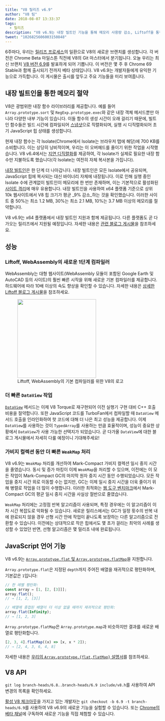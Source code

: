 ```yaml
---
title: "V8 릴리즈 v6.9"
author: "V8 팀"
date: 2018-08-07 13:33:37
tags:
  - 릴리즈
description: "V8 v6.9는 내장 빌트인 기능을 통해 메모리 사용량 감소, Liftoff을 통한 WebAssembly의 빠른 시작, 향상된 DataView 및 WeakMap 성능 등 다양한 기능을 제공합니다!"
tweet: "1026825606003150848"
---
```

6주마다, 우리는 [릴리즈 프로세스](/docs/release-process)의 일환으로 V8의 새로운 브랜치를 생성합니다. 각 버전은 Chrome Beta 마일스톤 직전에 V8의 Git 마스터에서 분기됩니다. 오늘 우리는 최신 브랜치 [V8 버전 6.9](https://chromium.googlesource.com/v8/v8.git/+log/branch-heads/6.9)를 발표하게 되어 기쁩니다. 이 버전은 몇 주 후 Chrome 69 Stable과 함께 출시되기 전까지 베타 상태입니다. V8 v6.9는 개발자들에게 유익한 기능으로 가득합니다. 이 게시물은 출시를 앞두고 주요 기능들을 미리 보여줍니다.

<!--truncate-->
## 내장 빌트인을 통한 메모리 절약

V8은 광범위한 내장 함수 라이브러리를 제공합니다. 예를 들어 `Array.prototype.sort` 및 `RegExp.prototype.exec`와 같은 내장 객체 메서드뿐만 아니라 다양한 내부 기능이 있습니다. 이들 함수의 생성 시간이 오래 걸리기 때문에, 빌트인 함수들은 빌드 시간에 컴파일되어 [스냅샷](/blog/custom-startup-snapshots)으로 직렬화되며, 실행 시 디직렬화되어 초기 JavaScript 힙 상태를 생성합니다.

현재 내장 함수는 각 Isolate(Chrome에서 Isolate는 브라우저 탭에 해당)에 700 KB를 소비합니다. 이는 상당히 낭비적이며, 우리는 이 오버헤드를 줄이기 위한 작업을 시작했습니다. V8 v6.4에서는 [지연 디직렬화](/blog/lazy-deserialization)를 제공하여, 각 Isolate가 실제로 필요한 내장 함수만 지불하도록 했습니다(각 Isolate는 여전히 자체 복사본을 가집니다).

[내장 빌트인](/blog/embedded-builtins)은 한 단계 더 나아갑니다. 내장 빌트인은 모든 Isolate에서 공유되며, JavaScript 힙에 복사되는 대신 바이너리 자체에 내장됩니다. 이로 인해 실행 중인 Isolate 수에 관계없이 빌트인이 메모리에 한 번만 존재하며, 이는 기본적으로 활성화된 [사이트 격리](https://developers.google.com/web/updates/2018/07/site-isolation)에 매우 유용합니다. 내장 빌트인을 사용하여 x64 플랫폼 기준으로 상위 10k 웹사이트에서 V8 힙 크기가 평균 _9% 감소_하는 것을 확인했습니다. 이러한 사이트 중 50%는 최소 1.2 MB, 30%는 최소 2.1 MB, 10%는 3.7 MB 이상의 메모리를 절약합니다.

V8 v6.9는 x64 플랫폼에서 내장 빌트인 지원과 함께 제공됩니다. 다른 플랫폼도 곧 다가오는 릴리즈에서 지원될 예정입니다. 자세한 내용은 [관련 블로그 게시물](/blog/embedded-builtins)을 참조하세요.

## 성능

### Liftoff, WebAssembly의 새로운 1단계 컴파일러

WebAssembly는 대형 웹사이트(WebAssembly 모듈이 포함된 Google Earth 및 AutoCAD 등의 사이트)의 훨씬 빠른 시작을 위해 새로운 기본 컴파일러를 제공합니다. 하드웨어에 따라 10배 이상의 속도 향상을 확인할 수 있습니다. 자세한 내용은 [상세한 Liftoff 블로그 게시물](/blog/liftoff)을 참조하세요.

<figure>
  <img src="/_img/v8-liftoff.svg" width="256" height="256" alt="" loading="lazy"/>
  <figcaption>Liftoff, WebAssembly의 기본 컴파일러를 위한 V8의 로고</figcaption>
</figure>

### 더 빠른 `DataView` 작업

[`DataView`](https://tc39.es/ecma262/#sec-dataview-objects) 메서드는 이제 V8 Torque로 재구현되어 이전 실행기 구현 대비 C++ 호출 비용을 절약합니다. 또한 JavaScript 코드를 TurboFan에서 컴파일할 때 `DataView` 메서드 호출을 인라인화하여 핫 코드에 대해 더 나은 최고 성능을 제공합니다. 이제 `DataView`를 사용하는 것이 `TypedArray`를 사용하는 만큼 효율적이며, 성능이 중요한 상황에서 `DataView`가 사용 가능한 선택지가 되었습니다. 곧 다가올 `DataView`에 대한 블로그 게시물에서 자세히 다룰 예정이니 기대해주세요!

### 가비지 컬렉션 동안 더 빠른 `WeakMap` 처리

V8 v6.9는 `WeakMap` 처리를 개선하여 Mark-Compact 가비지 컬렉션 일시 중지 시간을 줄였습니다. 동시 및 증가 마킹이 이제 `WeakMap`을 처리할 수 있으며, 이전에는 이 모든 작업이 Mark-Compact GC의 마지막 원자 중지 시간 동안 수행되었습니다. 모든 작업을 중지 시간 외로 이동할 수는 없지만, GC는 이제 일시 중지 시간을 더욱 줄이기 위해 병렬로 작업을 더 많이 수행합니다. 이러한 최적화는 [웹 도구 벤치마크](https://github.com/v8/web-tooling-benchmark)에서 Mark-Compact GC의 평균 일시 중지 시간을 사실상 절반으로 줄였습니다.

`WeakMap` 처리에는 고정점 반복 알고리즘이 사용되며, 특정 경우에는 이 알고리즘이 이차 시간 복잡도로 악화될 수 있습니다. 새로운 릴리스에서는 GC가 일정 횟수의 반복 내에 완료되지 않을 경우 선형 시간 안에 작업이 끝나도록 보장하는 다른 알고리즘으로 전환할 수 있습니다. 이전에는 상대적으로 작은 힙에서도 몇 초가 걸리는 최악의 사례를 생성할 수 있었던 반면, 선형 알고리즘은 몇 밀리초 내에 완료됩니다.

## JavaScript 언어 기능

V8 v6.9는 [`Array.prototype.flat` 및 `Array.prototype.flatMap`](/features/array-flat-flatmap)을 지원합니다.

`Array.prototype.flat`은 지정된 `depth`까지 주어진 배열을 재귀적으로 평탄화하며, 기본값은 `1`입니다:

```js
// 한 레벨 평탄화:
const array = [1, [2, [3]]];
array.flat();
// → [1, 2, [3]]

// 배열에 중첩된 배열이 더 이상 없을 때까지 재귀적으로 평탄화:
array.flat(Infinity);
// → [1, 2, 3]
```

`Array.prototype.flatMap`은 `Array.prototype.map`과 비슷하지만 결과를 새로운 배열로 평탄화합니다.

```js
[2, 3, 4].flatMap((x) => [x, x * 2]);
// → [2, 4, 3, 6, 4, 8]
```

자세한 내용은 [우리의 `Array.prototype.{flat,flatMap}` 설명서](/features/array-flat-flatmap)를 참조하세요.

## V8 API

`git log branch-heads/6.8..branch-heads/6.9 include/v8.h`를 사용하여 API 변경의 목록을 확인하세요.

[활성 V8 체크아웃](/docs/source-code#using-git)을 가지고 있는 개발자는 `git checkout -b 6.9 -t branch-heads/6.9`를 사용하여 V8 v6.9의 새로운 기능을 실험할 수 있습니다. 또는 [Chrome의 베타 채널](https://www.google.com/chrome/browser/beta.html)에 구독하여 새로운 기능을 직접 체험할 수 있습니다.
